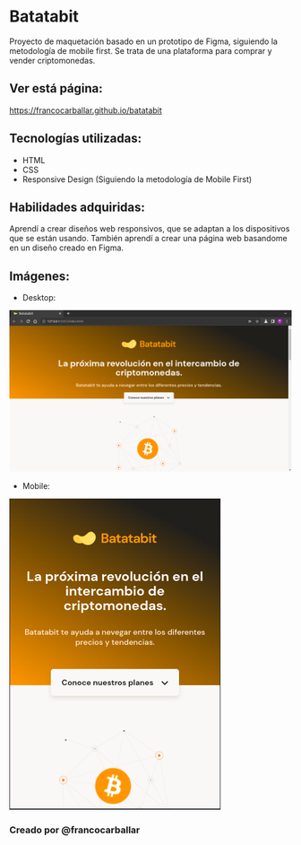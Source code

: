 # Batatabit
Proyecto de maquetación basado en un prototipo de Figma, siguiendo la metodología de mobile first. Se trata de una plataforma para comprar y vender criptomonedas.

## Ver está página:
https://francocarballar.github.io/batatabit

## Tecnologías utilizadas:
- HTML
- CSS
- Responsive Design (Siguiendo la metodología de Mobile First)

## Habilidades adquiridas: 
Aprendí a crear diseños web responsivos, que se adaptan a los dispositivos que se están usando. También aprendí a crear una página web basandome en un diseño creado en Figma.

## Imágenes:
- Desktop: 

![Batatabit Desktop](./assets/screenshots/Batatabit-Desktop.png)

- Mobile:

![Batatabit Mobile](./assets/screenshots/Batatabit-Mobile.png)


### Creado por @francocarballar